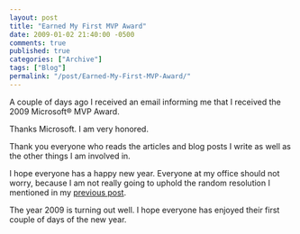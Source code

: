 ```yaml
---
layout: post
title: "Earned My First MVP Award"
date: 2009-01-02 21:40:00 -0500
comments: true
published: true
categories: ["Archive"]
tags: ["Blog"]
permalink: "/post/Earned-My-First-MVP-Award/"
---
```

<!-- more -->



<p>A couple of days ago I received an email informing me that I received the 2009 Microsoft&reg; MVP Award.</p>
<p>Thanks Microsoft. I am very honored.</p>
<p>Thank you everyone who reads the articles and blog posts I write as well as the other things I am involved in.</p>
<p>I hope everyone has a happy new year. Everyone at my office should not worry, because I am not really going to uphold the random resolution I mentioned in my <a href="/post/my-randomly-selected-new-year-s-resolution/" target="_blank">previous post</a>.</p>
<p>The year 2009 is turning out well. I hope everyone has enjoyed their first couple of days of the new year.</p>
